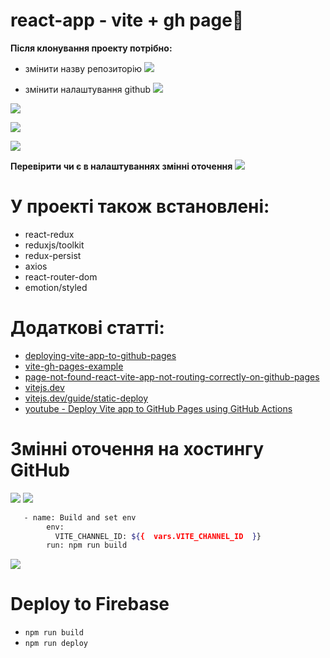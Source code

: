 # react-app - vite + gh page🙌

**Після клонування проекту потрібно:**

- змінити назву репозиторію
  ![](https://i.ibb.co/9NY280x/2023-06-09-00-40-44.png)

- змінити налаштування github
  ![](https://i.ibb.co/JBkC4Cf/2023-06-09-00-44-13.png)

![](https://i.ibb.co/DgMGQ64/2023-06-09-00-46-16.png)

![](https://i.ibb.co/xhqXLnQ/2023-06-09-00-46-51.png)

![](https://i.ibb.co/KV20NLN/2023-06-09-01-07-39.png)

**Перевірити чи є в налаштуваннях змінні оточення**
![](https://i.ibb.co/C8wFqTW/2023-07-16-23-06-37.png)

# У проекті також встановлені:

- react-redux
- reduxjs/toolkit
- redux-persist
- axios
- react-router-dom
- emotion/styled

# Додаткові статті:

- [deploying-vite-app-to-github-pages](https://dev.to/shashannkbawa/deploying-vite-app-to-github-pages-3ane)
- [vite-gh-pages-example](https://github.com/richard929/vite-gh-pages-example/tree/main)
- [page-not-found-react-vite-app-not-routing-correctly-on-github-pages](https://stackoverflow.com/questions/76115927/page-not-found-react-vite-app-not-routing-correctly-on-github-pages)
- [vitejs.dev](https://vitejs.dev/guide/)
- [vitejs.dev/guide/static-deploy](https://vitejs.dev/guide/static-deploy.html#github-pages)
- [youtube - Deploy Vite app to GitHub Pages using GitHub Actions](https://www.youtube.com/watch?v=MKw-IriprJY&ab_channel=MaciekSitkowski)

# Змінні оточення на хостингу GitHub
![](https://i.ibb.co/Pwp15BT/2023-07-20-00-21-35.png)
![](https://i.ibb.co/Fh119wF/2023-07-20-00-24-06.png)

```bash
   - name: Build and set env
        env:
          VITE_CHANNEL_ID: ${{  vars.VITE_CHANNEL_ID  }}
        run: npm run build
```

![](https://i.ibb.co/LYRPhSm/2023-07-20-00-31-23.png)

# Deploy to Firebase
- `npm run build`
- `npm run deploy`